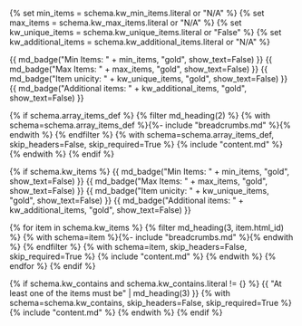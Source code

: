 {% set min_items = schema.kw_min_items.literal or "N/A" %}
{% set max_items = schema.kw_max_items.literal or "N/A" %}
{% set kw_unique_items = schema.kw_unique_items.literal or "False" %}
{% set kw_additional_items = schema.kw_additional_items.literal or "N/A" %}

{{ md_badge("Min Items: " + min_items, "gold", show_text=False) }}
{{ md_badge("Max Items: " + max_items, "gold", show_text=False) }}
{{ md_badge("Item unicity: " + kw_unique_items, "gold", show_text=False) }}
{{ md_badge("Additional items: " + kw_additional_items, "gold", show_text=False) }}


{% if schema.array_items_def %} {% filter md_heading(2) %} {% with schema=schema.array_items_def %}{%- include "breadcrumbs.md" %}{% endwith %} {% endfilter %} {% with schema=schema.array_items_def, skip_headers=False, skip_required=True %} {% include "content.md" %} {% endwith %} {% endif %}

{% if schema.kw_items %}
{{ md_badge("Min Items: " + min_items, "gold", show_text=False) }}
{{ md_badge("Max Items: " + max_items, "gold", show_text=False) }}
{{ md_badge("Item unicity: " + kw_unique_items, "gold", show_text=False) }}
{{ md_badge("Additional items: " + kw_additional_items, "gold", show_text=False) }}


{% for item in schema.kw_items %}
    {% filter md_heading(3, item.html_id) %}
    {% with schema=item %}{%- include "breadcrumbs.md" %}{% endwith %}
    {% endfilter %}
    {% with schema=item, skip_headers=False, skip_required=True %}
        {% include "content.md" %}
    {% endwith %}
{% endfor %}
{% endif %}

{% if schema.kw_contains and schema.kw_contains.literal != {} %}
{{ "At least one of the items must be" | md_heading(3) }}
{% with schema=schema.kw_contains, skip_headers=False, skip_required=True %}
    {% include "content.md" %}
{% endwith %}
{% endif %}
